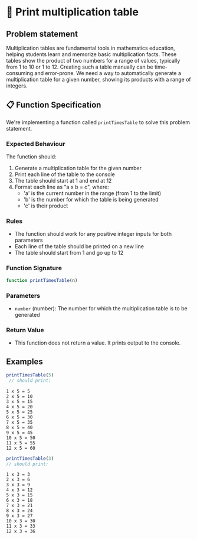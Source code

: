 # 🧮 Print multiplication table

## Problem statement

Multiplication tables are fundamental tools in mathematics education, helping students learn and memorize basic multiplication facts. These tables show the product of two numbers for a range of values, typically from 1 to 10 or 1 to 12. Creating such a table manually can be time-consuming and error-prone. We need a way to automatically generate a multiplication table for a given number, showing its products with a range of integers.

## 📋 Function Specification

We're implementing a function called `printTimesTable` to solve this problem statement.

### Expected Behaviour

The function should:

1. Generate a multiplication table for the given number
2. Print each line of the table to the console
3. The table should start at 1 and end at 12
4. Format each line as "a x b = c", where:
   - 'a' is the current number in the range (from 1 to the limit)
   - 'b' is the number for which the table is being generated
   - 'c' is their product

### Rules
- The function should work for any positive integer inputs for both parameters
- Each line of the table should be printed on a new line
- The table should start from 1 and go up to 12

### Function Signature
```javascript
function printTimesTable(n)
```

### Parameters
- `number` (number): The number for which the multiplication table is to be generated

### Return Value
- This function does not return a value. It prints output to the console.


## Examples
```javascript
printTimesTable(5)
 // should print:
```
 ```console
1 x 5 = 5
2 x 5 = 10
3 x 5 = 15
4 x 5 = 20
5 x 5 = 25
6 x 5 = 30
7 x 5 = 35
8 x 5 = 40
9 x 5 = 45
10 x 5 = 50
11 x 5 = 55
12 x 5 = 60
```
```js
printTimesTable(3) 
// should print:
```
```console
1 x 3 = 3
2 x 3 = 6
3 x 3 = 9
4 x 3 = 12
5 x 3 = 15
6 x 3 = 18
7 x 3 = 21
8 x 3 = 24
9 x 3 = 27
10 x 3 = 30
11 x 3 = 33
12 x 3 = 36
```




